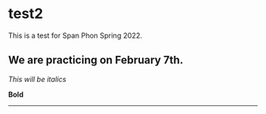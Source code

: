 # test2
This is a test for Span Phon Spring 2022.

## We are practicing on February 7th.

*This will be italics*

**Bold**

*** 
